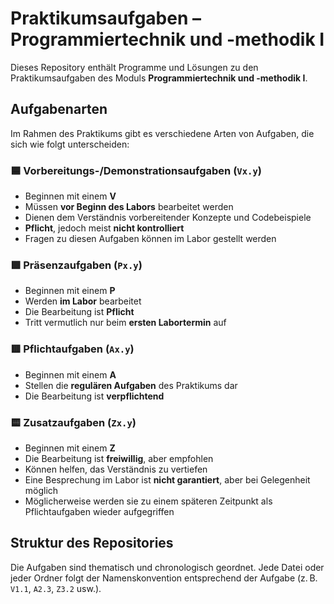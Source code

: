 # Praktikumsaufgaben – Programmiertechnik und -methodik I

Dieses Repository enthält Programme und Lösungen zu den Praktikumsaufgaben des Moduls **Programmiertechnik und -methodik I**.

## Aufgabenarten

Im Rahmen des Praktikums gibt es verschiedene Arten von Aufgaben, die sich wie folgt unterscheiden:

### 🟦 Vorbereitungs-/Demonstrationsaufgaben (`Vx.y`)
- Beginnen mit einem **V**
- Müssen **vor Beginn des Labors** bearbeitet werden
- Dienen dem Verständnis vorbereitender Konzepte und Codebeispiele
- **Pflicht**, jedoch meist **nicht kontrolliert**
- Fragen zu diesen Aufgaben können im Labor gestellt werden

### 🟩 Präsenzaufgaben (`Px.y`)
- Beginnen mit einem **P**
- Werden **im Labor** bearbeitet
- Die Bearbeitung ist **Pflicht**
- Tritt vermutlich nur beim **ersten Labortermin** auf

### 🟥 Pflichtaufgaben (`Ax.y`)
- Beginnen mit einem **A**
- Stellen die **regulären Aufgaben** des Praktikums dar
- Die Bearbeitung ist **verpflichtend**

### 🟨 Zusatzaufgaben (`Zx.y`)
- Beginnen mit einem **Z**
- Die Bearbeitung ist **freiwillig**, aber empfohlen
- Können helfen, das Verständnis zu vertiefen
- Eine Besprechung im Labor ist **nicht garantiert**, aber bei Gelegenheit möglich
- Möglicherweise werden sie zu einem späteren Zeitpunkt als Pflichtaufgaben wieder aufgegriffen

## Struktur des Repositories

Die Aufgaben sind thematisch und chronologisch geordnet. Jede Datei oder jeder Ordner folgt der Namenskonvention entsprechend der Aufgabe (z. B. `V1.1`, `A2.3`, `Z3.2` usw.).
